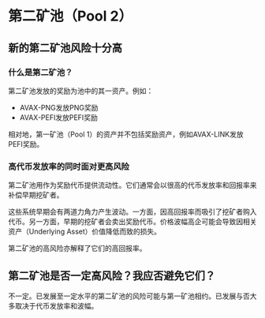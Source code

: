 # 第二矿池（Pool 2）

## 新的第二矿池风险十分高

### 什么是第二矿池？

第二矿池发放的奖励为池中的其一资产。例如：

* AVAX-PNG发放PNG奖励
* AVAX-PEFI发放PEFI奖励

相对地，第一矿池（Pool 1）的资产并不包括奖励资产，例如AVAX-LINK发放PEFI奖励。

### 高代币发放率的同时面对更高风险

第二矿池用作为奖励代币提供流动性。它们通常会以很高的代币发放率和回报率来补偿早期挖矿者。

这些系统早期会有两道力角力产生波动。一方面，因高回报率而吸引了挖矿者购入代币。另一方面，早期的挖矿者会卖出奖励代币。价格波幅高企可能会导致因相关资产（Underlying Asset）价值降低而致的损失。

第二矿池的高风险亦解释了它们的高回报率。

## 第二矿池是否一定高风险？我应否避免它们？

不一定。已发展至一定水平的第二矿池的风险可能与第一矿池相约。已发展与否大多取决于代币发放率和波幅。

